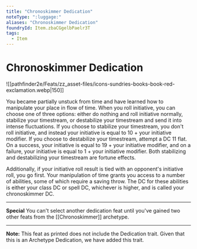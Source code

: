 ```yaml
---
title: "Chronoskimmer Dedication"
noteType: ":luggage:"
aliases: "Chronoskimmer Dedication"
foundryId: Item.zbaCGgelbPaelr3T
tags:
  - Item
---
```


# Chronoskimmer Dedication
![[pathfinder2e/Feats/zz_asset-files/icons-sundries-books-book-red-exclamation.webp|150]]

You became partially unstuck from time and have learned how to manipulate your place in flow of time. When you roll initiative, you can choose one of three options: either do nothing and roll initiative normally, stabilize your timestream, or destabilize your timestream and send it into intense fluctuations. If you choose to stabilize your timestream, you don't roll initiative, and instead your initiative is equal to 10 + your initiative modifier. If you choose to destabilize your timestream, attempt a DC 11 flat. On a success, your initiative is equal to 19 + your initiative modifier, and on a failure, your initiative is equal to 1 + your initiative modifier. Both stabilizing and destabilizing your timestream are fortune effects.

Additionally, if your initiative roll result is tied with an opponent's initiative roll, you go first. Your manipulation of time grants you access to a number of abilities, some of which require a saving throw. The DC for these abilities is either your class DC or spell DC, whichever is higher, and is called your chronoskimmer DC.

* * *

**Special** You can't select another dedication feat until you've gained two other feats from the [[Chronoskimmer]] archetype.

* * *

**Note:** This feat as printed does not include the Dedication trait. Given that this is an Archetype Dedication, we have added this trait.
